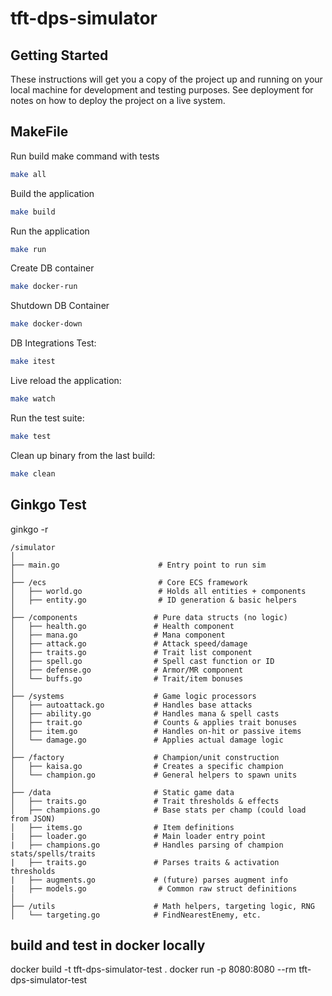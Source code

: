 # tft-dps-simulator

## Getting Started

These instructions will get you a copy of the project up and running on your local machine for development and testing purposes. See deployment for notes on how to deploy the project on a live system.

## MakeFile

Run build make command with tests

```bash
make all
```

Build the application

```bash
make build
```

Run the application

```bash
make run
```

Create DB container

```bash
make docker-run
```

Shutdown DB Container

```bash
make docker-down
```

DB Integrations Test:

```bash
make itest
```

Live reload the application:

```bash
make watch
```

Run the test suite:

```bash
make test
```

Clean up binary from the last build:

```bash
make clean
```

## Ginkgo Test

ginkgo -r

```files structure
/simulator
│
├── main.go                      # Entry point to run sim
│
├── /ecs                         # Core ECS framework
│   ├── world.go                 # Holds all entities + components
│   ├── entity.go                # ID generation & basic helpers
│
├── /components                 # Pure data structs (no logic)
│   ├── health.go               # Health component
│   ├── mana.go                 # Mana component
│   ├── attack.go               # Attack speed/damage
│   ├── traits.go               # Trait list component
│   ├── spell.go                # Spell cast function or ID
│   ├── defense.go              # Armor/MR component
│   └── buffs.go                # Trait/item bonuses
│
├── /systems                    # Game logic processors
│   ├── autoattack.go           # Handles base attacks
│   ├── ability.go              # Handles mana & spell casts
│   ├── trait.go                # Counts & applies trait bonuses
│   ├── item.go                 # Handles on-hit or passive items
│   └── damage.go               # Applies actual damage logic
│
├── /factory                    # Champion/unit construction
│   ├── kaisa.go                # Creates a specific champion
│   └── champion.go             # General helpers to spawn units
│
├── /data                       # Static game data
│   ├── traits.go               # Trait thresholds & effects
│   ├── champions.go            # Base stats per champ (could load from JSON)
│   ├── items.go                # Item definitions
|   ├── loader.go               # Main loader entry point
|   ├── champions.go            # Handles parsing of champion stats/spells/traits
|   ├── traits.go               # Parses traits & activation thresholds
|   ├── augments.go             # (future) parses augment info
|   ├── models.go                # Common raw struct definitions
│
├── /utils                      # Math helpers, targeting logic, RNG
│   └── targeting.go            # FindNearestEnemy, etc.
```


## build and test in docker locally
docker build -t tft-dps-simulator-test .
docker run -p 8080:8080 --rm tft-dps-simulator-test